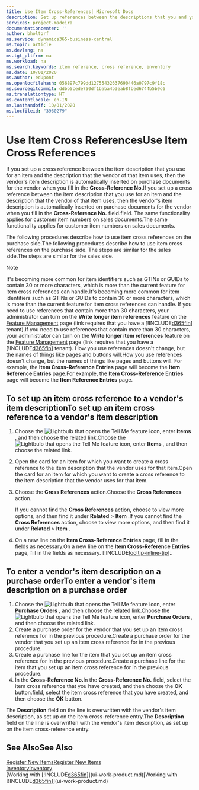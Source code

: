 ```yaml
---
title: Use Item Cross-References| Microsoft Docs
description: Set up references between the descriptions that you and your vendor use for an item so you can insert the vendor's item description on purchase documents.
services: project-madeira
documentationcenter: ''
author: bholtorf
ms.service: dynamics365-business-central
ms.topic: article
ms.devlang: na
ms.tgt_pltfrm: na
ms.workload: na
ms.search.keywords: item reference, cross reference, inventory
ms.date: 10/01/2020
ms.author: edupont
ms.openlocfilehash: 056897c799dd12755432637690446a0797c9f18c
ms.sourcegitcommit: ddbb5cede750df1baba4b3eab8fbed6744b5b9d6
ms.translationtype: HT
ms.contentlocale: en-IN
ms.lasthandoff: 10/01/2020
ms.locfileid: "3960279"
---
```

# <a name="use-item-cross-references"></a><span data-ttu-id="a3942-103">Use Item Cross References</span><span class="sxs-lookup"><span data-stu-id="a3942-103">Use Item Cross References</span></span>
<span data-ttu-id="a3942-104">If you set up a cross reference between the item description that you use for an item and the description that the vendor of that item uses, then the vendor's item description is automatically inserted on purchase documents for the vendor when you fill in the **Cross-Reference No.**</span><span class="sxs-lookup"><span data-stu-id="a3942-104">If you set up a cross reference between the item description that you use for an item and the description that the vendor of that item uses, then the vendor's item description is automatically inserted on purchase documents for the vendor when you fill in the **Cross-Reference No.**</span></span> <span data-ttu-id="a3942-105">field.</span><span class="sxs-lookup"><span data-stu-id="a3942-105">field.</span></span> <span data-ttu-id="a3942-106">The same functionality applies for customer item numbers on sales documents.</span><span class="sxs-lookup"><span data-stu-id="a3942-106">The same functionality applies for customer item numbers on sales documents.</span></span>

<span data-ttu-id="a3942-107">The following procedures describe how to use item cross references on the purchase side.</span><span class="sxs-lookup"><span data-stu-id="a3942-107">The following procedures describe how to use item cross references on the purchase side.</span></span> <span data-ttu-id="a3942-108">The steps are similar for the sales side.</span><span class="sxs-lookup"><span data-stu-id="a3942-108">The steps are similar for the sales side.</span></span>

> [!NOTE]
> <span data-ttu-id="a3942-109">It's becoming more common for item identifiers such as GTINs or GUIDs to contain 30 or more characters, which is more than the current feature for item cross references can handle.</span><span class="sxs-lookup"><span data-stu-id="a3942-109">It's becoming more common for item identifiers such as GTINs or GUIDs to contain 30 or more characters, which is more than the current feature for item cross references can handle.</span></span> <span data-ttu-id="a3942-110">If you need to use references that contain more than 30 characters, your administrator can turn on the **Write longer item references** feature on the [Feature Management](https://businesscentral.dynamics.com/?page=xzy) page (link requires that you have a [!INCLUDE[d365fin](includes/d365fin_md.md)] tenant).</span><span class="sxs-lookup"><span data-stu-id="a3942-110">If you need to use references that contain more than 30 characters, your administrator can turn on the **Write longer item references** feature on the [Feature Management](https://businesscentral.dynamics.com/?page=xzy) page (link requires that you have a [!INCLUDE[d365fin](includes/d365fin_md.md)] tenant).</span></span> <span data-ttu-id="a3942-111">How you use references doesn't change, but the names of things like pages and buttons will.</span><span class="sxs-lookup"><span data-stu-id="a3942-111">How you use references doesn't change, but the names of things like pages and buttons will.</span></span> <span data-ttu-id="a3942-112">For example, the **Item Cross-Reference Entries** page will become the **Item Reference Entries** page.</span><span class="sxs-lookup"><span data-stu-id="a3942-112">For example, the **Item Cross-Reference Entries** page will become the **Item Reference Entries** page.</span></span>

## <a name="to-set-up-an-item-cross-reference-to-a-vendors-item-description"></a><span data-ttu-id="a3942-113">To set up an item cross reference to a vendor's item description</span><span class="sxs-lookup"><span data-stu-id="a3942-113">To set up an item cross reference to a vendor's item description</span></span>

1. <span data-ttu-id="a3942-114">Choose the ![Lightbulb that opens the Tell Me feature](media/ui-search/search_small.png "Tell me what you want to do") icon, enter **Items** , and then choose the related link.</span><span class="sxs-lookup"><span data-stu-id="a3942-114">Choose the ![Lightbulb that opens the Tell Me feature](media/ui-search/search_small.png "Tell me what you want to do") icon, enter **Items** , and then choose the related link.</span></span>
2. <span data-ttu-id="a3942-115">Open the card for an item for which you want to create a cross reference to the item description that the vendor uses for that item.</span><span class="sxs-lookup"><span data-stu-id="a3942-115">Open the card for an item for which you want to create a cross reference to the item description that the vendor uses for that item.</span></span>
3. <span data-ttu-id="a3942-116">Choose the **Cross References** action.</span><span class="sxs-lookup"><span data-stu-id="a3942-116">Choose the **Cross References** action.</span></span>

     <span data-ttu-id="a3942-117">If you cannot find the **Cross References** action, choose to view more options, and then find it under **Related** > **Item** .</span><span class="sxs-lookup"><span data-stu-id="a3942-117">If you cannot find the **Cross References** action, choose to view more options, and then find it under **Related** > **Item** .</span></span>
  
4. <span data-ttu-id="a3942-118">On a new line on the **Item Cross-Reference Entries** page, fill in the fields as necessary.</span><span class="sxs-lookup"><span data-stu-id="a3942-118">On a new line on the **Item Cross-Reference Entries** page, fill in the fields as necessary.</span></span> [!INCLUDE[tooltip-inline-tip](includes/tooltip-inline-tip_md.md)]<span data-ttu-id="a3942-119">.</span><span class="sxs-lookup"><span data-stu-id="a3942-119">.</span></span>

## <a name="to-enter-a-vendors-item-description-on-a-purchase-order"></a><span data-ttu-id="a3942-120">To enter a vendor's item description on a purchase order</span><span class="sxs-lookup"><span data-stu-id="a3942-120">To enter a vendor's item description on a purchase order</span></span>

1. <span data-ttu-id="a3942-121">Choose the ![Lightbulb that opens the Tell Me feature](media/ui-search/search_small.png "Tell me what you want to do") icon, enter **Purchase Orders** , and then choose the related link.</span><span class="sxs-lookup"><span data-stu-id="a3942-121">Choose the ![Lightbulb that opens the Tell Me feature](media/ui-search/search_small.png "Tell me what you want to do") icon, enter **Purchase Orders** , and then choose the related link.</span></span>
2. <span data-ttu-id="a3942-122">Create a purchase order for the vendor that you set up an item cross reference for in the previous procedure.</span><span class="sxs-lookup"><span data-stu-id="a3942-122">Create a purchase order for the vendor that you set up an item cross reference for in the previous procedure.</span></span>
3. <span data-ttu-id="a3942-123">Create a purchase line for the item that you set up an item cross reference for in the previous procedure.</span><span class="sxs-lookup"><span data-stu-id="a3942-123">Create a purchase line for the item that you set up an item cross reference for in the previous procedure.</span></span>
4. <span data-ttu-id="a3942-124">In the **Cross-Reference No.**</span><span class="sxs-lookup"><span data-stu-id="a3942-124">In the **Cross-Reference No.**</span></span> <span data-ttu-id="a3942-125">field, select the item cross reference that you have created, and then choose the **OK** button.</span><span class="sxs-lookup"><span data-stu-id="a3942-125">field, select the item cross reference that you have created, and then choose the **OK** button.</span></span>

<span data-ttu-id="a3942-126">The **Description** field on the line is overwritten with the vendor's item description, as set up on the item cross-reference entry.</span><span class="sxs-lookup"><span data-stu-id="a3942-126">The **Description** field on the line is overwritten with the vendor's item description, as set up on the item cross-reference entry.</span></span>

## <a name="see-also"></a><span data-ttu-id="a3942-127">See Also</span><span class="sxs-lookup"><span data-stu-id="a3942-127">See Also</span></span>
[<span data-ttu-id="a3942-128">Register New Items</span><span class="sxs-lookup"><span data-stu-id="a3942-128">Register New Items</span></span>](inventory-how-register-new-items.md)  
[<span data-ttu-id="a3942-129">Inventory</span><span class="sxs-lookup"><span data-stu-id="a3942-129">Inventory</span></span>](inventory-manage-inventory.md)  
<span data-ttu-id="a3942-130">[Working with [!INCLUDE[d365fin](includes/d365fin_md.md)]](ui-work-product.md)</span><span class="sxs-lookup"><span data-stu-id="a3942-130">[Working with [!INCLUDE[d365fin](includes/d365fin_md.md)]](ui-work-product.md)</span></span>
